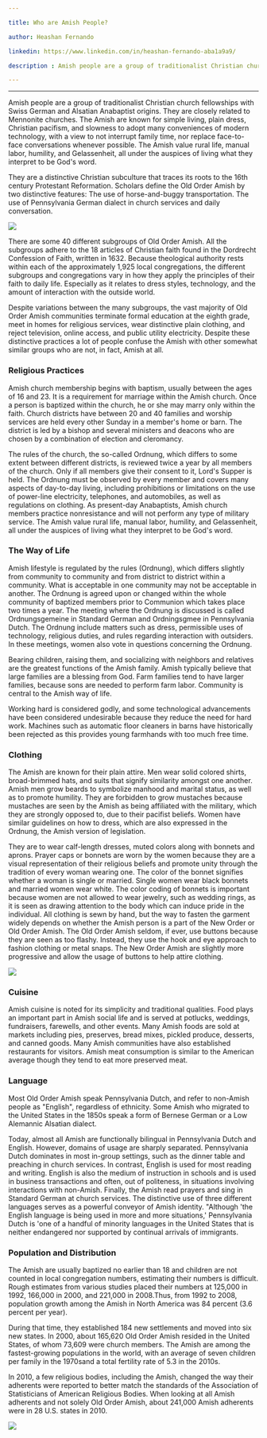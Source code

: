 ```yaml
---

title: Who are Amish People? 

author: Heashan Fernando

linkedin: https://www.linkedin.com/in/heashan-fernando-aba1a9a9/

description : Amish people are a group of traditionalist Christian church fellowships with Swiss German and Alsatian Anabaptist origins. They are closely related to Mennonite churches. The Amish are known for simple living, plain dress, Christian pacifism, and slowness to adopt many conveniences of modern technology, with a view to not interrupt family time, nor replace face-to-face conversations whenever possible. The Amish value rural life, manual labor, humility, and Gelassenheit, all under the auspices of living what they interpret to be God's word.

---
```

___

Amish people are a group of traditionalist Christian church fellowships with Swiss German and Alsatian Anabaptist origins. They are closely related to Mennonite churches. The Amish are known for simple living, plain dress, Christian pacifism, and slowness to adopt many conveniences of modern technology, with a view to not interrupt family time, nor replace face-to-face conversations whenever possible. The Amish value rural life, manual labor, humility, and Gelassenheit, all under the auspices of living what they interpret to be God's word.

They are a distinctive Christian subculture that traces its roots to the 16th century Protestant Reformation. Scholars define the Old Order Amish by two distinctive features: The use of horse-and-buggy transportation. The use of Pennsylvania German dialect in church services and daily conversation.

<img src="/img/hf_1_2021_06_16.jpg"/>

There are some 40 different subgroups of Old Order Amish. All the subgroups adhere to the 18 articles of Christian faith found in the Dordrecht Confession of Faith, written in 1632. Because theological authority rests within each of the approximately 1,925 local congregations, the different subgroups and congregations vary in how they apply the principles of their faith to daily life. Especially as it relates to dress styles, technology, and the amount of interaction with the outside world.

Despite variations between the many subgroups, the vast majority of Old Order Amish communities terminate formal education at the eighth grade, meet in homes for religious services, wear distinctive plain clothing, and reject television, online access, and public utility electricity. Despite these distinctive practices a lot of people confuse the Amish with other somewhat similar groups who are not, in fact, Amish at all.

### **Religious Practices**

Amish church membership begins with baptism, usually between the ages of 16 and 23. It is a requirement for marriage within the Amish church. Once a person is baptized within the church, he or she may marry only within the faith. Church districts have between 20 and 40 families and worship services are held every other Sunday in a member's home or barn. The district is led by a bishop and several ministers and deacons who are chosen by a combination of election and cleromancy. 

The rules of the church, the so-called Ordnung, which differs to some extent between different districts, is reviewed twice a year by all members of the church. Only if all members give their consent to it, Lord's Supper is held. The Ordnung must be observed by every member and covers many aspects of day-to-day living, including prohibitions or limitations on the use of power-line electricity, telephones, and automobiles, as well as regulations on clothing. As present-day Anabaptists, Amish church members practice nonresistance and will not perform any type of military service. The Amish value rural life, manual labor, humility, and Gelassenheit, all under the auspices of living what they interpret to be God's word.

### **The Way of Life**

Amish lifestyle is regulated by the rules (Ordnung), which differs slightly from community to community and from district to district within a community. What is acceptable in one community may not be acceptable in another. The Ordnung is agreed upon or changed within the whole community of baptized members prior to Communion which takes place two times a year. The meeting where the Ordnung is discussed is called Ordnungsgemeine in Standard German and Ordningsgmee in Pennsylvania Dutch. The Ordnung include matters such as dress, permissible uses of technology, religious duties, and rules regarding interaction with outsiders. In these meetings, women also vote in questions concerning the Ordnung.

Bearing children, raising them, and socializing with neighbors and relatives are the greatest functions of the Amish family. Amish typically believe that large families are a blessing from God. Farm families tend to have larger families, because sons are needed to perform farm labor. Community is central to the Amish way of life.

Working hard is considered godly, and some technological advancements have been considered undesirable because they reduce the need for hard work. Machines such as automatic floor cleaners in barns have historically been rejected as this provides young farmhands with too much free time.

### **Clothing**

The Amish are known for their plain attire. Men wear solid colored shirts, broad-brimmed hats, and suits that signify similarity amongst one another. Amish men grow beards to symbolize manhood and marital status, as well as to promote humility. They are forbidden to grow mustaches because mustaches are seen by the Amish as being affiliated with the military, which they are strongly opposed to, due to their pacifist beliefs. Women have similar guidelines on how to dress, which are also expressed in the Ordnung, the Amish version of legislation. 

They are to wear calf-length dresses, muted colors along with bonnets and aprons. Prayer caps or bonnets are worn by the women because they are a visual representation of their religious beliefs and promote unity through the tradition of every woman wearing one. The color of the bonnet signifies whether a woman is single or married. Single women wear black bonnets and married women wear white. The color coding of bonnets is important because women are not allowed to wear jewelry, such as wedding rings, as it is seen as drawing attention to the body which can induce pride in the individual. All clothing is sewn by hand, but the way to fasten the garment widely depends on whether the Amish person is a part of the New Order or Old Order Amish. The Old Order Amish seldom, if ever, use buttons because they are seen as too flashy. Instead, they use the hook and eye approach to fashion clothing or metal snaps. The New Order Amish are slightly more progressive and allow the usage of buttons to help attire clothing.

<img src="/img/hf_2_2021_06_16.jpg"/>

### **Cuisine**

Amish cuisine is noted for its simplicity and traditional qualities. Food plays an important part in Amish social life and is served at potlucks, weddings, fundraisers, farewells, and other events. Many Amish foods are sold at markets including pies, preserves, bread mixes, pickled produce, desserts, and canned goods. Many Amish communities have also established restaurants for visitors. Amish meat consumption is similar to the American average though they tend to eat more preserved meat.

### **Language**

Most Old Order Amish speak Pennsylvania Dutch, and refer to non-Amish people as "English", regardless of ethnicity. Some Amish who migrated to the United States in the 1850s speak a form of Bernese German or a Low Alemannic Alsatian dialect.

Today, almost all Amish are functionally bilingual in Pennsylvania Dutch and English. However, domains of usage are sharply separated. Pennsylvania Dutch dominates in most in-group settings, such as the dinner table and preaching in church services. In contrast, English is used for most reading and writing. English is also the medium of instruction in schools and is used in business transactions and often, out of politeness, in situations involving interactions with non-Amish. Finally, the Amish read prayers and sing in Standard German at church services. The distinctive use of three different languages serves as a powerful conveyor of Amish identity. "Although 'the English language is being used in more and more situations,' Pennsylvania Dutch is 'one of a handful of minority languages in the United States that is neither endangered nor supported by continual arrivals of immigrants.

### **Population and Distribution**

The Amish are usually baptized no earlier than 18 and children are not counted in local congregation numbers, estimating their numbers is difficult. Rough estimates from various studies placed their numbers at 125,000 in 1992, 166,000 in 2000, and 221,000 in 2008.Thus, from 1992 to 2008, population growth among the Amish in North America was 84 percent (3.6 percent per year). 

During that time, they established 184 new settlements and moved into six new states. In 2000, about 165,620 Old Order Amish resided in the United States, of whom 73,609 were church members. The Amish are among the fastest-growing populations in the world, with an average of seven children per family in the 1970sand a total fertility rate of 5.3 in the 2010s.

In 2010, a few religious bodies, including the Amish, changed the way their adherents were reported to better match the standards of the Association of Statisticians of American Religious Bodies. When looking at all Amish adherents and not solely Old Order Amish, about 241,000 Amish adherents were in 28 U.S. states in 2010.

<img src="/img/hf_3_2021_06_16.jpg"/>





